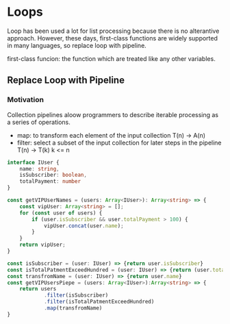 # Loops
Loop has been used a lot for list processing because there is no alterantive approach.
However, these days, first-class functions are widely supported in many languages, so replace loop with pipeline.

first-class funcion: the function which are treated like any other variables.

## Replace Loop with Pipeline
### Motivation
Collection pipelines aloow programmers to describe iterable processing as a series of operations. 
* map: to transform each element of the input collection T(n) -> A(n)
* filter: select a subset of the input collection for later steps in the pipeline T(n) -> T(k) k <= n 

```ts
interface IUser {
    name: string,
    isSubscriber: boolean,
    totalPayment: number
}

const getVIPUserNames = (users: Array<IUser>): Array<string> => {
    const vipUser: Array<string> = [];
    for (const user of users) {
        if (user.isSubscriber && user.totalPayment > 100) {
            vipUser.concat(user.name);
        }
    }
    return vipUser;
}

const isSubscriber = (user: IUser) => {return user.isSubscriber}
const isTotalPatmentExceedHundred = (user: IUser) => {return (user.totalPayment > 100)}
const transfromName = (user: IUser) => {return user.name}
const getVIPUsersPiepe = (users: Array<IUser>):Array<string> => {
    return users
            .filter(isSubscriber)
            .filter(isTotalPatmentExceedHundred)
            .map(transfromName)
}
```